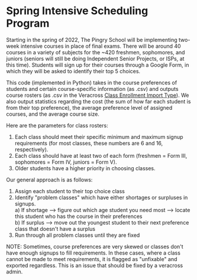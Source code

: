# Spring Intensive Scheduling Program

Starting in the spring of 2022, The Pingry School will be implementing two-week intensive courses in place of final exams.
There will be around 40 courses in a variety of subjects for the ~420 freshmen, sophomores, and juniors (seniors will still
be doing Independent Senior Projects, or ISPs, at this time). Students will sign up for their courses through a Google Form,
in which they will be asked to identify their top 5 choices.

This code (implemented in Python) takes in the course preferences of students and certain course-specific information (as .csv) and outputs course rosters (as .csv in the Veracross [Class Enrollment Import Type](https://learn.veracross.com/docs/class-enrollment-import-type#uploading-the-data "Class Enrollment Import Type")). We also output statistics regarding the cost (the sum of how far each student is from their top preference), the average preference level of assigned courses, and the average course size.

Here are the parameters for class rosters:
1) Each class should meet their specific minimum and maximum signup requirements (for most classes, these numbers are 6 and 16, respectively).
2) Each class should have at least two of each form (freshmen = Form III, sophomores = Form IV, juniors = Form V).
3) Older students have a higher priority in choosing classes.

Our general approach is as follows:
1) Assign each student to their top choice class
2) Identify "problem classes" which have either shortages or surpluses in signups. <br />
  a) If shortage --> figure out which age student you need most --> locate this student who has the course in their preferences <br />
  b) If surplus --> move out the youngest student to their next preference class that doesn't have a surplus
3) Run through all problem classes until they are fixed

NOTE: Sometimes, course preferences are very skewed or classes don't have enough signups to fill requirements. In these cases, where a class cannot be made to meet requirements, it is flagged as "unfixable" and exported regardless. This is an issue that should be fixed by a veracross admin.


